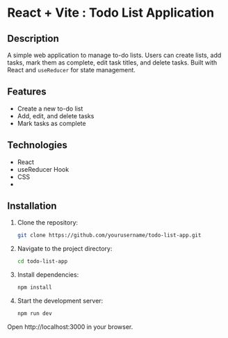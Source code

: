 # React + Vite : Todo List Application

## Description

A simple web application to manage to-do lists. Users can create lists, add tasks, mark them as complete, edit task titles, and delete tasks. Built with React and `useReducer` for state management.

## Features

- Create a new to-do list
- Add, edit, and delete tasks
- Mark tasks as complete

## Technologies

- React
- useReducer Hook
- CSS
- 
## Installation

1. Clone the repository:

    ```sh
    git clone https://github.com/yourusername/todo-list-app.git
    ```

2. Navigate to the project directory:

    ```sh
    cd todo-list-app
    ```

3. Install dependencies:

    ```sh
    npm install
    ```

4. Start the development server:

    ```sh
    npm run dev
    ```

Open http://localhost:3000 in your browser.
